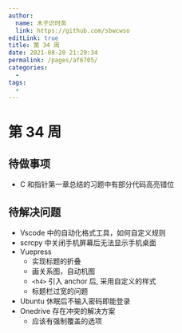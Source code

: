 ```yaml
---
author: 
  name: 木子识时务
  link: https://github.com/sbwcwso
editLink: true
title: 第 34 周
date: 2021-08-20 21:29:34
permalink: /pages/af6705/
categories: 
  - 
tags: 
  - 
---
```


# 第 34 周

## 待做事项

* C 和指针第一章总结的习题中有部分代码高亮错位

## 待解决问题

* Vscode 中的自动化格式工具，如何自定义规则
* scrcpy 中关闭手机屏幕后无法显示手机桌面
* Vuepress
  * 实现标题的折叠
  * 画关系图，自动机图
  * `<h4>`  引入 anchor 后, 采用自定义的样式
  * 标题栏过宽的问题
* Ubuntu 休眠后不输入密码即能登录
* Onedrive 存在冲突的解决方案
  * 应该有强制覆盖的选项
